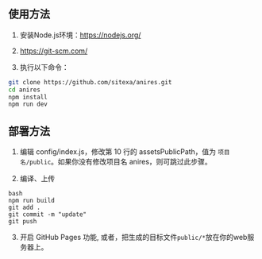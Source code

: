 
## 使用方法

1. 安装Node.js环境：https://nodejs.org/

2. https://git-scm.com/

3. 执行以下命令：

``` bash
git clone https://github.com/sitexa/anires.git
cd anires
npm install
npm run dev
```

## 部署方法

1. 编辑 config/index.js，修改第 10 行的 assetsPublicPath，值为 `项目名/public`。如果你没有修改项目名 anires，则可跳过此步骤。

2. 编译、上传
    
``` 
bash
npm run build
git add .
git commit -m "update"
git push
```

3. 开启 GitHub Pages 功能, 或者，把生成的目标文件```public/*```放在你的web服务器上。

